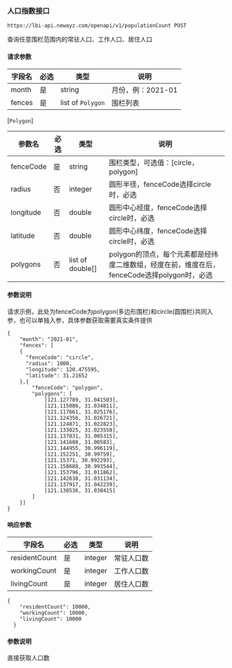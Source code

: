 ### 人口指数接口

```
https://lbi-api.newayz.com/openapi/v1/populationCount POST
```

查询任意围栏范围内的常驻人口、工作人口、居住人口

#### 请求参数

| 字段名 | 必选 | 类型              | 说明              |
| ------ | ---- | ----------------- | ----------------- |
| month  | 是   | string            | 月份，例：2021-01 |
| fences | 是   | list of `Polygon` | 围栏列表          |



[`Polygon`]

| 参数名    | 必选 | 类型             | 说明                                                         |
| --------- | ---- | ---------------- | ------------------------------------------------------------ |
| fenceCode | 是   | string           | 围栏类型，可选值：[circle，polygon]                          |
| radius    | 否   | integer          | 圆形半径，fenceCode选择circle时，必选                        |
| longitude | 否   | double           | 圆形中心经度，fenceCode选择circle时，必选                    |
| latitude  | 否   | double           | 圆形中心纬度，fenceCode选择circle时，必选                    |
| polygons  | 否   | list of double[] | polygon的顶点，每个元素都是经纬度二维数组，经度在前，维度在后，fenceCode选择polygon时，必选 |

#### 参数说明

请求示例，此处为fenceCode为polygon(多边形围栏)和circle(圆围栏)共同入参，也可以单独入参，具体参数获取需要真实条件提供

```
{
	"month": "2021-01",
	"fences": [
	{
      "fenceCode": "circle",
      "radius": 1000,
      "longitude": 120.475595,
      "latitude": 31.21652
    },{
		"fenceCode": "polygon",
		"polygons": [
			[121.127789, 31.041503],
			[121.115086, 31.034811],
			[121.117661, 31.025176],
			[121.124356, 31.026721],
			[121.124871, 31.022823],
			[121.133025, 31.023558],
			[121.137831, 31.005315],
			[121.141608, 31.00583],
			[121.144955, 30.996119],
			[121.152251, 30.99759],
			[121.15371, 30.992293],
			[121.158688, 30.993544],
			[121.153796, 31.011862],
			[121.142638, 31.031134],
			[121.137917, 31.042239],
			[121.130536, 31.038415]
		]
	}]
}
```

#### 响应参数

| 字段名        | 必选 | 类型    | 说明       |
| ------------- | ---- | ------- | ---------- |
| residentCount | 是   | integer | 常驻人口数 |
| workingCount  | 是   | integer | 工作人口数 |
| livingCount   | 是   | integer | 居住人口数 |



```
{
    "residentCount": 10000,
    "workingCount": 10000,
    "livingCount": 10000
  }
```

#### 参数说明

直接获取人口数